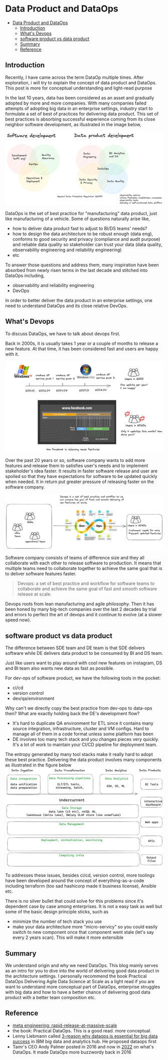 # Data Product and DataOps

- [Data Product and DataOps](#data-product-and-dataops)
  - [Introduction](#introduction)
  - [What's Devops](#whats-devops)
  - [software product vs data product](#software-product-vs-data-product)
  - [Summary](#summary)
  - [Reference](#reference)

## Introduction
Recently, I have came across the term DataOp multiple times. After exploration, i will try to explain the concept of data product and DataOps. This post is more for conceptual understanding and light-read purpose

In the last 10 years, data has been considered as an asset and gradually adopted by more and more companies. With many companies failed attempts of adopting big data in an enterprise settings, industry start to formulate a set of best of practices for delivering data product. This set of best practices is absorbing successful experience coming from its close neighbor software development, as illustrated in the image below, 

![](./assets/4.png)

DataOps is the set of best practice for "manufacturing" data product, just like manufacturing of a vehicle. Some of questions naturally arise like,
- how to deliver data product fast to adjust to BI/DS teams' needs? 
- how to design the data architecture to be robust enough (data eng), conforms to good security and privacy (compliance and audit purpose) and reliable data quality so stakeholder can trust your data (data quality, observability engineering and reliability engineering)
- etc

To answer those questions and address them, many inspiration have been absorbed from newly risen terms in the last decade and stitched into DataOps  including,
- observability and reliability engineering
- DevOps

In order to better deliver the data product in an enterprise settings, one need to understand DataOps and its close relative DevOps.


## What's Devops

To discuss DataOps, we have to talk about devops first.

Back in 2000s, it is usually takes 1 year or a couple of months to release a new feature. At that time, it has been considered fast and users are happy with it.

![](assets/1.excalidraw.png)

Over the past 20 years or so, software company wants to add more features and release them to satisfies user's needs and to implement stakeholder's idea faster. It results in faster software release and user are spoiled so that they have expectations for software to be updated quickly when needed. It in return put greater pressure of releasing faster on the software company. 

![](assets/2.excalidraw.png)

Software company consists of teams of difference size and they all collaborate with each other to release software to production. It means that multiple teams need to collaborate together to achieve the same goal that is to deliver software features faster.

> Devops: a set of best practice and workflow for software teams to collaborate and achieve the same goal of fast and smooth software release at scale.

Devops roots from lean manufacturing and agile philosophy. Then it has been honed by many big-tech companies over the last 2 decades by trial and errors to perfect the art of devops and it continue to evolve (at a slower speed now). 

## software product vs data product

The difference between SDE team and DE team is that SDE delivers software while DE delivers data product to be consumed by BI and DS team.

Just like users want to play around with cool new features on instagram, DS and BI team also wants new data as fast as possible. 

For dev-ops of software product, we have the following tools in the pocket:
- ci/cd
- version control
- dev/qa/environment

Why can't we directly copy the best practice from dev-ops to data-ops then? What are exactly holding back the DE's development flow?
- It's hard to duplicate QA environment for ETL since it contains many source integration, infrastructure, cluster and VM configs. Hard to manage all of them in a code format unless some platform has been  
- DE involves too many tech stack and you changes pieces very quickly. It's a lot of work to maintain your CI/CD pipeline for deployment team.

The entropy generated by many tool stacks make it really hard to adopt these best practice. Delivering the data product involves many components as illustrated in the figure below
![](assets/3.png)


To addresses these issues, besides ci/cd, version control, more toolings have been developed around the concept of everything-as-a-code including terraform (too sad hashicorp made it business license), Ansible etc.

There is no silver bullet that could solve for this problems since it's dependent case by case among enterprises. It is not a easy task as well but some of the basic design principle sticks, such as
- minimize the number of tech stack you use
- make your data architecture more "micro-servicy" so you could easily switch to new component once that component went stale (let's say every 2 years scan). This will make it more extensible

## Summary

We understand origin and why we need DataOps. This blog mainly serves as an intro for you to dive into the world of delivering good data product in the architecture settings. I personally recommend the book Practical DataOps Delivering Agile Data Science at Scale as a light read if you are want to understand more conceptual part of DataOps, enterprise struggles with big data and how to have a better chance of delivering good data product with a better team composition etc.

## Reference
- [meta engineering: rapid-release-at-massive-scale](https://engineering.fb.com/2017/08/31/web/rapid-release-at-massive-scale/)
- the book: Practical DataOps. This is a good read. more conceptual. 
- Lenny Liebmann called [3-reason why dataops is essential for big data success](https://www.ibm.com/blog/) in IBM big data and analytics hub. He proposed dataops first
- Tamr's CEO Andy Palmer posted in 2016 and now in [2022](https://www.tamr.com/blog/from-devops-to-dataops-by-andy-palmer) on what's DataOps. It made DataOps more buzzwordy back in 2016
